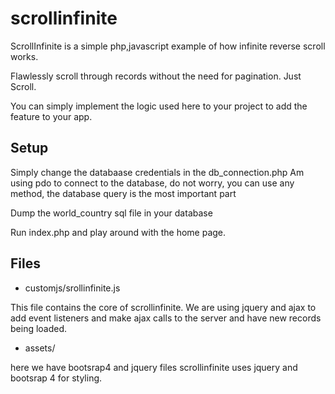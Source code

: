 # scrollinfinite
<p>ScrollInfinite is a simple php,javascript example of how infinite reverse scroll works.</p>
<p>Flawlessly scroll through records without the need for pagination. Just Scroll.</p>
<p>You can simply implement the logic used here to your project to add the feature to your app.</p>


## Setup
<p>Simply change the databaase credentials in the db_connection.php
Am using pdo to connect to the database, do not worry, you can use any method, the database query is the most important part
</p>
<p> Dump the world_country sql file in your database</p>
<p>Run index.php and play around with the home page.</p>

## Files
* customjs/srollinfinite.js
<p>This file contains the core of scrollinfinite.
We are using jquery and ajax to add event listeners and make ajax calls to the server and have new records being loaded.</p>

* assets/
<p>here we have bootsrap4 and jquery files
scrollinfinite uses jquery and bootsrap 4 for styling.</p>
